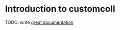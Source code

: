 # Introduction to customcoll

TODO: write [great documentation](http://jacobian.org/writing/what-to-write/)
